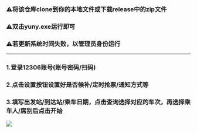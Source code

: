 
### ⚠️将该仓库clone到你的本地文件或下载release中的zip文件
### ⚠️双击yuny.exe运行即可
### ⚠️若更新系统时间失败，以管理员身份运行
-----------------
### 1.登录12306账号(账号密码/扫码)
### 2.点击设置按钮设置好是否候补/定时抢票/通知方式等
### 3.填写出发站/到达站/乘车日期，点击查询选择对应的车次，再选择乘车人/席别后点击开始

![](https://cdn.jsdelivr.net/gh/Nuyoahwjl/easy12306/example.png)
